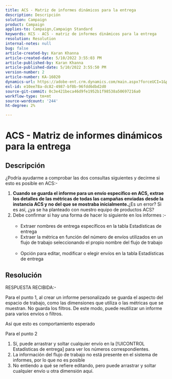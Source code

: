 ```yaml
---
title: ACS - Matriz de informes dinámicos para la entrega
description: Descripción
solution: Campaign
product: Campaign
applies-to: Campaign,Campaign Standard
keywords: KCS - ACS - matriz de informes dinámicos para la entrega
resolution: Resolution
internal-notes: null
bug: false
article-created-by: Karan Khanna
article-created-date: 5/10/2022 3:55:03 PM
article-published-by: Karan Khanna
article-published-date: 5/10/2022 3:55:50 PM
version-number: 2
article-number: KA-16020
dynamics-url: https://adobe-ent.crm.dynamics.com/main.aspx?forceUCI=1&pagetype=entityrecord&etn=knowledgearticle&id=52e03e8d-79d0-ec11-a7b5-00224809c556
exl-id: e10ee78a-dc82-4987-bf0b-96fdd6dbd2d0
source-git-commit: 0c3e421beca46d9fe1952b1f98538a50697216a0
workflow-type: tm+mt
source-wordcount: '244'
ht-degree: 2%

---
```


# ACS - Matriz de informes dinámicos para la entrega

## Descripción


¿Podría ayudarme a comprobar las dos consultas siguientes y decirme si esto es posible en ACS:-
 
1. <b>Cuando se guarda el informe para un envío específico en ACS, extrae los detalles de las métricas de todas las campañas enviadas desde la instancia ACS y no del que se mostraba inicialmente.</b>¿Es un error? Si es así, ¿ya se ha planteado con nuestro equipo de productos ACS?
 
2. Debe confirmar si hay una forma de hacer lo siguiente en los informes :-
    
   - Extraer nombres de entrega específicos en la tabla Estadísticas de entrega
     
   - Extraer la métrica en función del número de envíos utilizados en un flujo de trabajo seleccionando el propio nombre del flujo de trabajo
    
   - Opción para editar, modificar o elegir envíos en la tabla Estadísticas de entrega


## Resolución


RESPUESTA RECIBIDA:-



Para el punto 1, al crear un informe personalizado se guarda el aspecto del espacio de trabajo, como las dimensiones que utiliza o las métricas que se muestran. No guarda los filtros. De este modo, puede reutilizar un informe para varios envíos o filtros.

Así que esto es comportamiento esperado



Para el punto 2

1. Sí, puede arrastrar y soltar cualquier envío en la [!UICONTROL Estadísticas de entrega] para ver los números correspondientes.
2. La información del flujo de trabajo no está presente en el sistema de informes, por lo que no es posible
3. No entiendo a qué se refiere editando, pero puede arrastrar y soltar cualquier envío u otra dimensión aquí.
